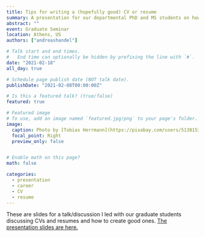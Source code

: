 ```yaml
---
title: Tips for writing a (hopefully good) CV or resume
summary: A presentation for our departmental PhD and MS students on how to create CVs and resumes
abstract: ""
event: Graduate Seminar
location: Athens, US
authors: ["andreashandel"]

# Talk start and end times.
#   End time can optionally be hidden by prefixing the line with `#`.
date: "2021-02-18"
all_day: true

# Schedule page publish date (NOT talk date).
publishDate: "2021-02-08T00:00:00Z"

# Is this a featured talk? (true/false)
featured: true

# Featured image
# To use, add an image named `featured.jpg/png` to your page's folder. 
image:
  caption: Photo by [Tobias Herrmann](https://pixabay.com/users/5138153-5138153/)/Pixabay
  focal_point: Right
  preview_only: false


# Enable math on this page?
math: false

categories:
  - presentation
  - career
  - CV
  - resume
---
```


These are slides for a talk/discussion I led with our graduate students discussing CVs and resumes and how to create good ones. 
<a href="/presentations/2021_02_CV_Resume.html" target="_blank">The presentation slides are here.</a>
